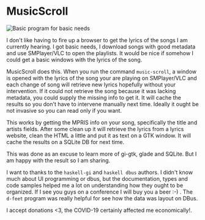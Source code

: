 # MusicScroll

![Basic program for basic needs](https://i.imgur.com/Jk5kmYQ.png)

I don't like having to fire up a browser to get the lyrics of the songs
I am currently hearing. I got basic needs, I download songs with good
metadata and use SMPlayer/VLC to open the playlists. It would be nice if
somehow I could get a basic windows with the lyrics of the song.

MusicScroll does this. When you run the command `music-scroll`, a window
is opened with the lyrics of the song your are playing on SMPlayer/VLC
and each change of song will retrieve new lyrics hopefully without your
intervention. If it could not retrieve the song because it was lacking
metadata, you could supply the missing info to get it. It will cache the
results so you don't have to intervene manually next time. Ideally it
ought be not invasive so you can read only if you want.

This works by getting the MPRIS info on your song, specifically the
title and artists fields. After some clean up it will retrieve the
lyrics from a lyrics website, clean the HTML a little and put it as text
on a GTK window. It will cache the results on a SQLite DB for next time.

This was done as an excuse to learn more of gi-gtk, glade and SQLite.
But I am happy with the result so I am sharing.

I want to thanks to the `haskell-gi` and `haskell dbus` authors. I
didn't know much about UI programming or dbus, but the documentation,
types and code samples helped me a lot on understanding how they ought
to be organized. If I see you guys on a conference I will buy you a beer
:-) . The `d-feet` program was really helpful for see how the data was
layout on DBus.

I accept donations <3, the COVID-19 certainly affected me economically!.
